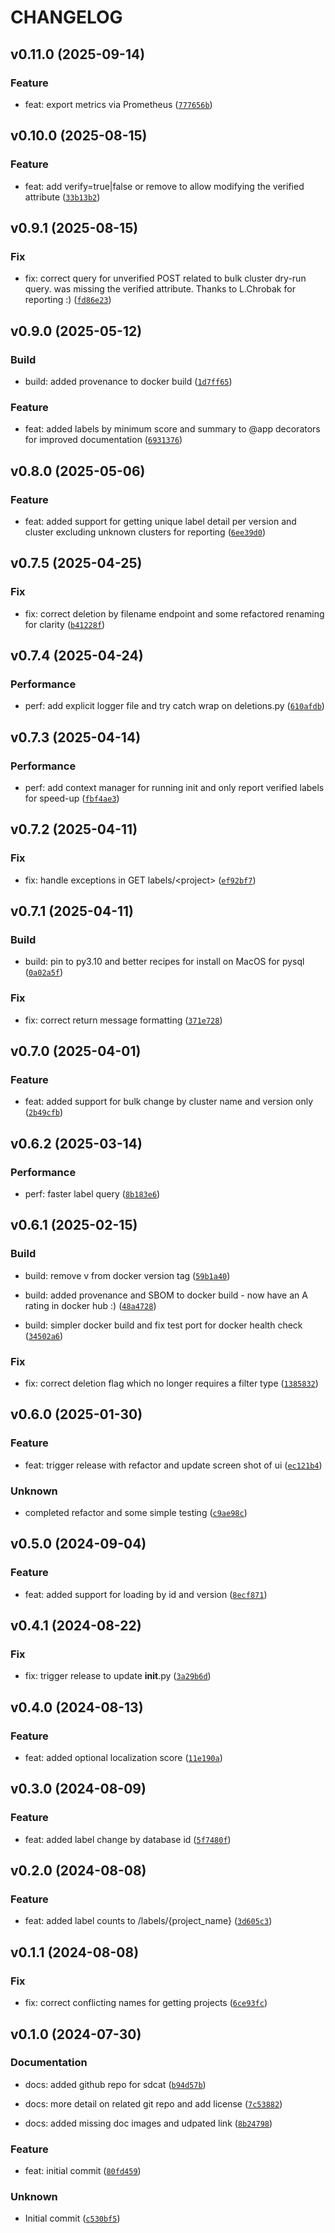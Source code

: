 # CHANGELOG



## v0.11.0 (2025-09-14)

### Feature

* feat: export metrics via Prometheus ([`777656b`](https://github.com/mbari-org/fastapi-tator/commit/777656bcb0242d3b2c1bef56f22afd806265fb22))


## v0.10.0 (2025-08-15)

### Feature

* feat: add verify=true|false or remove to allow modifying the verified attribute ([`33b13b2`](https://github.com/mbari-org/fastapi-tator/commit/33b13b2c3d7b98572acda40a5e528bff02c4eb43))


## v0.9.1 (2025-08-15)

### Fix

* fix: correct query for unverified POST related to bulk cluster dry-run query. was missing the verified attribute. Thanks to L.Chrobak for reporting :) ([`fd86e23`](https://github.com/mbari-org/fastapi-tator/commit/fd86e2392b0f4105f689111e924acfe6d606f30d))


## v0.9.0 (2025-05-12)

### Build

* build: added provenance to docker build ([`1d7ff65`](https://github.com/mbari-org/fastapi-tator/commit/1d7ff6554793200b12b50614853363048eb1f24f))

### Feature

* feat: added labels by minimum score and summary to @app decorators for improved documentation ([`6931376`](https://github.com/mbari-org/fastapi-tator/commit/6931376896f041cdb5e2c87dba5ce52e602db29c))


## v0.8.0 (2025-05-06)

### Feature

* feat: added support for getting unique label detail per version and cluster excluding unknown clusters for reporting ([`6ee39d0`](https://github.com/mbari-org/fastapi-tator/commit/6ee39d0a1cf2331a9d2bd8dec7103740bd153cbf))


## v0.7.5 (2025-04-25)

### Fix

* fix: correct deletion by filename endpoint and some refactored renaming for clarity ([`b41228f`](https://github.com/mbari-org/fastapi-tator/commit/b41228f4d4b9fdb35b389b3bd7dc194084ddb943))


## v0.7.4 (2025-04-24)

### Performance

* perf: add explicit logger file and try catch wrap on deletions.py ([`610afdb`](https://github.com/mbari-org/fastapi-tator/commit/610afdb4a00f5968401ee5b7c043e63c8e692d60))


## v0.7.3 (2025-04-14)

### Performance

* perf: add context manager for running init and only report verified labels for speed-up ([`fbf4ae3`](https://github.com/mbari-org/fastapi-tator/commit/fbf4ae392a7bb223cd58a42ddcfdadc601467064))


## v0.7.2 (2025-04-11)

### Fix

* fix: handle exceptions in GET labels/&lt;project&gt; ([`ef92bf7`](https://github.com/mbari-org/fastapi-tator/commit/ef92bf75996241c20a85380eb9862674435a0ba0))


## v0.7.1 (2025-04-11)

### Build

* build: pin to py3.10 and better recipes for install on MacOS for pysql ([`0a02a5f`](https://github.com/mbari-org/fastapi-tator/commit/0a02a5fabab4fb25f568707665579bd1da325eb7))

### Fix

* fix: correct return message formatting ([`371e728`](https://github.com/mbari-org/fastapi-tator/commit/371e728bb85065e8099a31f3af4732d11d08ccdb))


## v0.7.0 (2025-04-01)

### Feature

* feat: added support for bulk change by cluster name and version only ([`2b49cfb`](https://github.com/mbari-org/fastapi-tator/commit/2b49cfb5f9cf4ed0a326effb9cdadf362732897d))


## v0.6.2 (2025-03-14)

### Performance

* perf: faster label query ([`8b183e6`](https://github.com/mbari-org/fastapi-tator/commit/8b183e67e12eecb8a6371453e6ede6d6bbd58648))


## v0.6.1 (2025-02-15)

### Build

* build: remove v from docker version tag ([`59b1a40`](https://github.com/mbari-org/fastapi-tator/commit/59b1a40f1f9aeefea3266e90b8461db30ca9faa7))

* build: added provenance and SBOM to docker build  - now have an A rating in docker hub :) ([`48a4728`](https://github.com/mbari-org/fastapi-tator/commit/48a4728edd31d87b1cf2c803cc9a41036b6d5914))

* build: simpler docker build and fix test port for docker health check ([`34502a6`](https://github.com/mbari-org/fastapi-tator/commit/34502a63b42c578478f3d95b7072953a52df27ec))

### Fix

* fix: correct deletion flag which no longer requires a filter type ([`1385832`](https://github.com/mbari-org/fastapi-tator/commit/1385832d6fc8e19d32bd5b9f204e36e1324de9b4))


## v0.6.0 (2025-01-30)

### Feature

* feat: trigger release with refactor and update screen shot of ui ([`ec121b4`](https://github.com/mbari-org/fastapi-tator/commit/ec121b48b06dc18a7674c24fa801f448dce72b49))

### Unknown

* completed refactor and some simple testing ([`c9ae98c`](https://github.com/mbari-org/fastapi-tator/commit/c9ae98cf18ba461e2aee65dfe93f6eb8d624c39a))


## v0.5.0 (2024-09-04)

### Feature

* feat: added support for loading by id and version ([`8ecf871`](https://github.com/mbari-org/fastapi-tator/commit/8ecf871ce34a3d5c0a0c28764d2eb7778625ee07))


## v0.4.1 (2024-08-22)

### Fix

* fix: trigger release to update __init__.py ([`3a29b6d`](https://github.com/mbari-org/fastapi-tator/commit/3a29b6d1c9be805d9ca65feca84b7f467ed5d5e3))


## v0.4.0 (2024-08-13)

### Feature

* feat: added optional localization score ([`11e190a`](https://github.com/mbari-org/fastapi-tator/commit/11e190a4ed91e09e0723d1a3b42ed51460e940b6))


## v0.3.0 (2024-08-09)

### Feature

* feat: added label change by database id ([`5f7480f`](https://github.com/mbari-org/fastapi-tator/commit/5f7480f66d12b94811a064131ccd4152ac722b12))


## v0.2.0 (2024-08-08)

### Feature

* feat: added label counts to /labels/{project_name} ([`3d605c3`](https://github.com/mbari-org/fastapi-tator/commit/3d605c3767b961967da58ad2861d919f6e4c5b6e))


## v0.1.1 (2024-08-08)

### Fix

* fix: correct conflicting names for getting projects ([`6ce93fc`](https://github.com/mbari-org/fastapi-tator/commit/6ce93fc03bf37b93e1ae3aca6c548cf095656562))


## v0.1.0 (2024-07-30)

### Documentation

* docs: added github repo for sdcat ([`b94d57b`](https://github.com/mbari-org/fastapi-tator/commit/b94d57b2224ac46d416e442a54d8e68dd7274063))

* docs: more detail on related git repo and add license ([`7c53882`](https://github.com/mbari-org/fastapi-tator/commit/7c538829fd2c327a38379d552fda9fd1a6768d94))

* docs: added missing doc images and udpated link ([`8b24798`](https://github.com/mbari-org/fastapi-tator/commit/8b24798372c874837902c1e2e27055c16c9072f4))

### Feature

* feat: initial commit ([`80fd459`](https://github.com/mbari-org/fastapi-tator/commit/80fd4594dc340a4d5423fbf6dc95c841b1c0c28e))

### Unknown

* Initial commit ([`c530bf5`](https://github.com/mbari-org/fastapi-tator/commit/c530bf53cf123162582831560f1d99f49ae20760))
